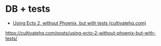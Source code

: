 # DB + tests

* [Using Ecto 2, without Phoenix, but with tests (cultivatehq.com)](https://cultivatehq.com/posts/using-ecto-2-without-phoenix-but-with-tests/)

https://cultivatehq.com/posts/using-ecto-2-without-phoenix-but-with-tests/